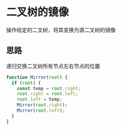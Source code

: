 # 二叉树的镜像

操作给定的二叉树，将其变换为源二叉树的镜像

## 思路

递归交换二叉树所有节点左右节点的位置

```js
function Mirror(root) {
  if (root) {
    const temp = root.right;
    root.right = root.left;
    root.left = temp;
    Mirror(root.right);
    Mirror(root.left);
  }
}
```
